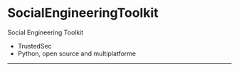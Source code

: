 # SocialEngineeringToolkit
Social Engineering Toolkit
* TrustedSec
* Python, open source and multiplatforme
<hr>
